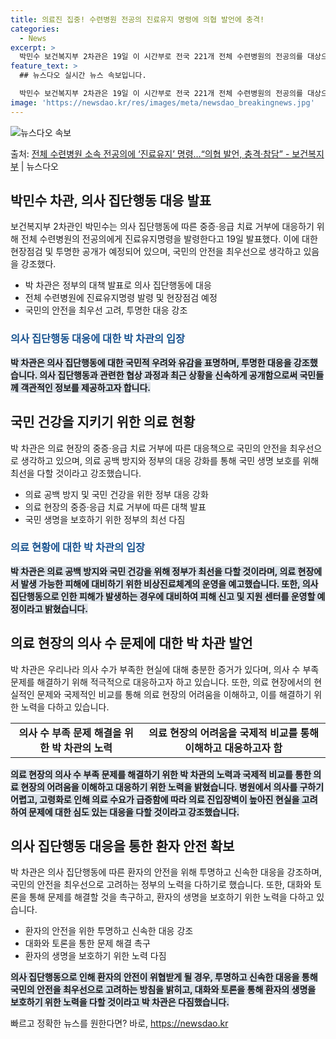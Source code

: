 ```yaml
---
title: 의료진 집중! 수련병원 전공의 진료유지 명령에 의협 발언에 충격!
categories:
  - News
excerpt: >
  박민수 보건복지부 2차관은 19일 이 시간부로 전국 221개 전체 수련병원의 전공의를 대상으로 진료유지명령을…
feature_text: >
  ## 뉴스다오 실시간 뉴스 속보입니다.

  박민수 보건복지부 2차관은 19일 이 시간부로 전국 221개 전체 수련병원의 전공의를 대상으로 진료유지명령을…
image: 'https://newsdao.kr/res/images/meta/newsdao_breakingnews.jpg'
---
```


![뉴스다오 속보](https://newsdao.kr/res/images/meta/newsdao_breakingnews.jpg)

<p>출처: <a href="https://newsdao.kr/3169" rel="dofollow">전체 수련병원 소속 전공의에 ‘진료유지’ 명령…“의협 발언, 충격·참담” - 보건복지부</a> | 뉴스다오</p>

<h2 data-ke-size="size26">박민수 차관, 의사 집단행동 대응 발표</h2>
<p data-ke-size="size16">보건복지부 2차관인 박민수는 의사 집단행동에 따른 중증·응급 치료 거부에 대응하기 위해 전체 수련병원의 전공의에게 진료유지명령을 발령한다고 19일 발표했다. 이에 대한 현장점검 및 투명한 공개가 예정되어 있으며, 국민의 안전을 최우선으로 생각하고 있음을 강조했다.</p>
<ul>
	<li>박 차관은 정부의 대책 발표로 의사 집단행동에 대응</li>
	<li>전체 수련병원에 진료유지명령 발령 및 현장점검 예정</li>
	<li>국민의 안전을 최우선 고려, 투명한 대응 강조</li>
</ul>
<h3 data-ke-size="size24"><b><span style="color: #1a5490;">의사 집단행동 대응에 대한 박 차관의 입장</span></b></h3>
<p data-ke-size="size16"><b><span style="background-color: #21538527;">박 차관은 의사 집단행동에 대한 국민적 우려와 유감을 표명하며, 투명한 대응을 강조했습니다. 의사 집단행동과 관련한 협상 과정과 최근 상황을 신속하게 공개함으로써 국민들께 객관적인 정보를 제공하고자 합니다.</span></b></p>

<h2 data-ke-size="size26">국민 건강을 지키기 위한 의료 현황</h2>
<p data-ke-size="size16">박 차관은 의료 현장의 중증·응급 치료 거부에 따른 대응책으로 국민의 안전을 최우선으로 생각하고 있으며, 의료 공백 방지와 정부의 대응 강화를 통해 국민 생명 보호를 위해 최선을 다할 것이라고 강조했습니다.</p>
<ul>
	<li>의료 공백 방지 및 국민 건강을 위한 정부 대응 강화</li>
	<li>의료 현장의 중증·응급 치료 거부에 따른 대책 발표</li>
	<li>국민 생명을 보호하기 위한 정부의 최선 다짐</li>
</ul>
<h3 data-ke-size="size24"><b><span style="color: #1a5490;">의료 현황에 대한 박 차관의 입장</span></b></h3>
<p data-ke-size="size16"><b><span style="background-color: #21538527;">박 차관은 의료 공백 방지와 국민 건강을 위해 정부가 최선을 다할 것이라며, 의료 현장에서 발생 가능한 피해에 대비하기 위한 비상진료체계의 운영을 예고했습니다. 또한, 의사 집단행동으로 인한 피해가 발생하는 경우에 대비하여 피해 신고 및 지원 센터를 운영할 예정이라고 밝혔습니다.</span></b></p>

<h2 data-ke-size="size26">의료 현장의 의사 수 문제에 대한 박 차관 발언</h2>
<p data-ke-size="size16">박 차관은 우리나라 의사 수가 부족한 현실에 대해 충분한 증거가 있다며, 의사 수 부족 문제를 해결하기 위해 적극적으로 대응하고자 하고 있습니다. 또한, 의료 현장에서의 현실적인 문제와 국제적인 비교를 통해 의료 현장의 어려움을 이해하고, 이를 해결하기 위한 노력을 다하고 있습니다.</p>
<table>
	<tr>
		<td style="text-align: center; height: 17px;"><b>의사 수 부족 문제 해결을 위한 박 차관의 노력</b></td>
		<td style="text-align: center; height: 17px;"><b>의료 현장의 어려움을 국제적 비교를 통해 이해하고 대응하고자 함</b></td>
	</tr>
</table>
<p data-ke-size="size16"><b><span style="background-color: #21538527;">의료 현장의 의사 수 부족 문제를 해결하기 위한 박 차관의 노력과 국제적 비교를 통한 의료 현장의 어려움을 이해하고 대응하기 위한 노력을 밝혔습니다. 병원에서 의사를 구하기 어렵고, 고령화로 인해 의료 수요가 급증함에 따라 의료 진입장벽이 높아진 현실을 고려하여 문제에 대한 심도 있는 대응을 다할 것이라고 강조했습니다.</span></b></p>

<h2 data-ke-size="size26">의사 집단행동 대응을 통한 환자 안전 확보</h2>
<p data-ke-size="size16">박 차관은 의사 집단행동에 따른 환자의 안전을 위해 투명하고 신속한 대응을 강조하며, 국민의 안전을 최우선으로 고려하는 정부의 노력을 다하기로 했습니다. 또한, 대화와 토론을 통해 문제를 해결할 것을 촉구하고, 환자의 생명을 보호하기 위한 노력을 다하고 있습니다.</p>
<ul>
	<li>환자의 안전을 위한 투명하고 신속한 대응 강조</li>
	<li>대화와 토론을 통한 문제 해결 촉구</li>
	<li>환자의 생명을 보호하기 위한 노력 다짐</li>
</ul>
<p data-ke-size="size16"><b><span style="background-color: #21538527;">의사 집단행동으로 인해 환자의 안전이 위협받게 될 경우, 투명하고 신속한 대응을 통해 국민의 안전을 최우선으로 고려하는 방침을 밝히고, 대화와 토론을 통해 환자의 생명을 보호하기 위한 노력을 다할 것이라고 박 차관은 다짐했습니다.</span></b></p> 

빠르고 정확한 뉴스를 원한다면? 바로, <a href="https://newsdao.kr" rel="dofollow">https://newsdao.kr</a>


